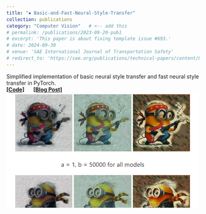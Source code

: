 ```yaml
---
title: "▪ Basic-and-Fast-Neural-Style-Transfer"
collection: publications
category: "Computer Vision"   # <-- add this
# permalink: /publications/2023-09-20-pub1
# excerpt: 'This paper is about fixing template issue #693.'
# date: 2024-09-30
# venue: 'SAE International Journal of Transportation Safety'
# redirect_to: 'https://sae.org/publications/technical-papers/content/09-11-02-0012/'
---
```

Simplified implementation of basic neural style transfer and fast neural style transfer in PyTorch.<br/> 
<i class="fa-brands fa-github"></i> [**[Code]**](https://github.com/lihanlian/basic-and-fast-neural-style-transfer) &nbsp;&nbsp;&nbsp;&nbsp;
<i class="fa-solid fa-blog"></i> [**[Blog Post]**](https://lihanlian.github.io/posts/blog4)<br/>
<img src='/images/project-basic-and-fast-nst.jpg'>